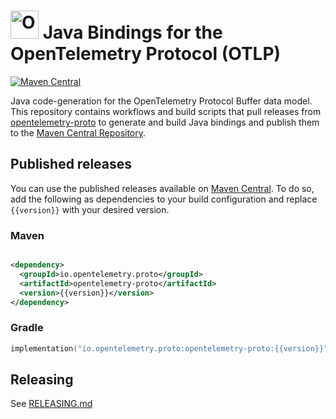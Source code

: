 # <img src="https://opentelemetry.io/img/logos/opentelemetry-logo-nav.png" alt="OpenTelemetry Icon" width="45" height=""> Java Bindings for the OpenTelemetry Protocol (OTLP)

[![Maven Central](https://img.shields.io/maven-central/v/io.opentelemetry.proto/opentelemetry-proto.svg?label=Maven%20Central)](https://search.maven.org/search?q=g:%22io.opentelemetry.proto%22%20AND%20a:%22opentelemetry-proto%22)

Java code-generation for the OpenTelemetry Protocol Buffer data model. This repository contains
workflows and build scripts that pull releases
from [opentelemetry-proto](https://github.com/open-telemetry/opentelemetry-proto) to generate and
build Java bindings and publish them to the
[Maven Central Repository](https://search.maven.org/artifact/io.opentelemetry.proto/opentelemetry-proto).

## Published releases

You can use the published releases available
on [Maven Central](https://search.maven.org/artifact/io.opentelemetry.proto/opentelemetry-proto). To
do so, add the following as dependencies to your build configuration and replace `{{version}}` with
your desired version.

### Maven

```xml

<dependency>
  <groupId>io.opentelemetry.proto</groupId>
  <artifactId>opentelemetry-proto</artifactId>
  <version>{{version}}</version>
</dependency>
```

### Gradle

```kotlin
implementation("io.opentelemetry.proto:opentelemetry-proto:{{version}}")
```

## Releasing

See [RELEASING.md](./RELEASING.md)